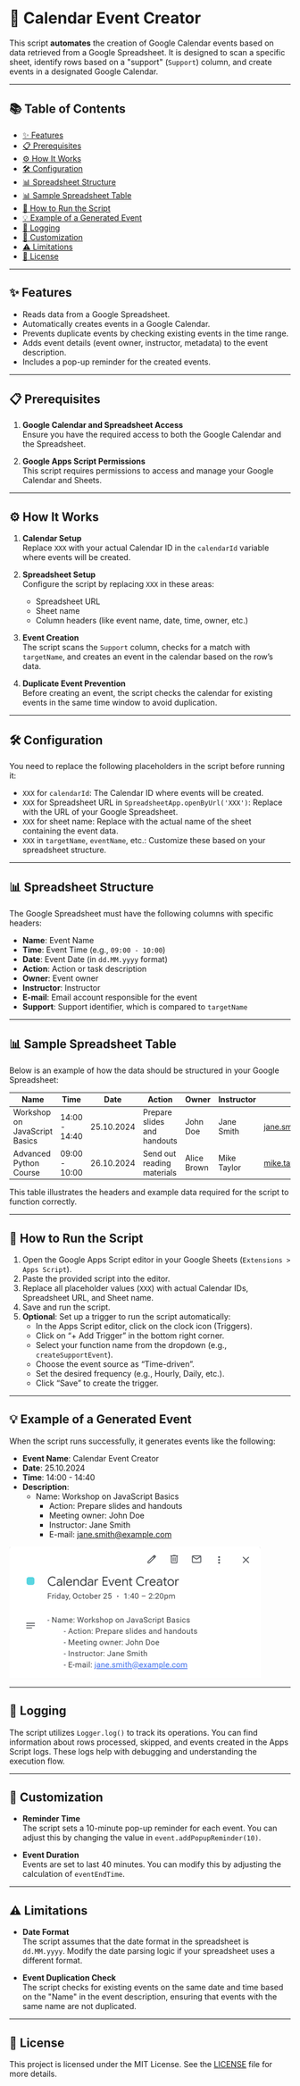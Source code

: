 # 📅 Calendar Event Creator

This script **automates** the creation of Google Calendar events based on data retrieved from a Google Spreadsheet. It is designed to scan a specific sheet, identify rows based on a "support" (`Support`) column, and create events in a designated Google Calendar.

---
## 📚 Table of Contents

- [✨ Features](#-features)
- [📋 Prerequisites](#-prerequisites)
- [⚙️ How It Works](#-how-it-works)
- [🛠️ Configuration](#-configuration)
- [📊 Spreadsheet Structure](#-spreadsheet-structure)
- [📊 Sample Spreadsheet Table](#-sample-spreadsheet-table)
- [🚀 How to Run the Script](#-how-to-run-the-script)
- [💡 Example of a Generated Event](#-example-of-a-generated-event)
- [📝 Logging](#-logging)
- [🔧 Customization](#-customization)
- [⚠️ Limitations](#-limitations)
- [📄 License](#-license)
---

## ✨ Features

- Reads data from a Google Spreadsheet.
- Automatically creates events in a Google Calendar.
- Prevents duplicate events by checking existing events in the time range.
- Adds event details (event owner, instructor, metadata) to the event description.
- Includes a pop-up reminder for the created events.

---

## 📋 Prerequisites

1. **Google Calendar and Spreadsheet Access**  
   Ensure you have the required access to both the Google Calendar and the Spreadsheet.

2. **Google Apps Script Permissions**  
   This script requires permissions to access and manage your Google Calendar and Sheets.

---

## ⚙️ How It Works

1. **Calendar Setup**  
   Replace `XXX` with your actual Calendar ID in the `calendarId` variable where events will be created.

2. **Spreadsheet Setup**  
   Configure the script by replacing `XXX` in these areas:
   - Spreadsheet URL
   - Sheet name
   - Column headers (like event name, date, time, owner, etc.)

3. **Event Creation**  
   The script scans the `Support` column, checks for a match with `targetName`, and creates an event in the calendar based on the row’s data.

4. **Duplicate Event Prevention**  
   Before creating an event, the script checks the calendar for existing events in the same time window to avoid duplication.

---

## 🛠️ Configuration

You need to replace the following placeholders in the script before running it:

- `XXX` for `calendarId`: The Calendar ID where events will be created.
- `XXX` for Spreadsheet URL in `SpreadsheetApp.openByUrl('XXX')`: Replace with the URL of your Google Spreadsheet.
- `XXX` for sheet name: Replace with the actual name of the sheet containing the event data.
- `XXX` in `targetName`, `eventName`, etc.: Customize these based on your spreadsheet structure.

---

## 📊 Spreadsheet Structure

The Google Spreadsheet must have the following columns with specific headers:

- **Name**: Event Name
- **Time**: Event Time (e.g., `09:00 - 10:00`)
- **Date**: Event Date (in `dd.MM.yyyy` format)
- **Action**: Action or task description
- **Owner**: Event owner
- **Instructor**: Instructor
- **E-mail**: Email account responsible for the event
- **Support**: Support identifier, which is compared to `targetName`

---

## 📊 Sample Spreadsheet Table

Below is an example of how the data should be structured in your Google Spreadsheet:

| Name                          | Time            | Date         | Action                   | Owner | Instructor    | E-mail                     | Support       |
|--------------------------------|----------------|-------------|-----------------------------|-----------------|--------------|---------------------------|------------|
| Workshop on JavaScript Basics   | 14:00 - 14:40  | 25.10.2024  | Prepare slides and handouts | John Doe        | Jane Smith   | jane.smith@example.com    | Support A  |
| Advanced Python Course         | 09:00 - 10:00  | 26.10.2024  | Send out reading materials  | Alice Brown      | Mike Taylor  | mike.taylor@example.com   | Support B  |

This table illustrates the headers and example data required for the script to function correctly.

---

## 🚀 How to Run the Script

1. Open the Google Apps Script editor in your Google Sheets (`Extensions > Apps Script`).
2. Paste the provided script into the editor.
3. Replace all placeholder values (`XXX`) with actual Calendar IDs, Spreadsheet URL, and Sheet name.
4. Save and run the script.
5. **Optional**: Set up a trigger to run the script automatically:
   - In the Apps Script editor, click on the clock icon (Triggers).
   - Click on “+ Add Trigger” in the bottom right corner.
   - Select your function name from the dropdown (e.g., `createSupportEvent`).
   - Choose the event source as “Time-driven”.
   - Set the desired frequency (e.g., Hourly, Daily, etc.).
   - Click “Save” to create the trigger.

---

## 💡 Example of a Generated Event

When the script runs successfully, it generates events like the following:

- **Event Name**: Calendar Event Creator
- **Date**: 25.10.2024  
- **Time**: 14:00 - 14:40  
- **Description**:
   - Name: Workshop on JavaScript Basics
      - Action: Prepare slides and handouts
      - Meeting owner: John Doe
      - Instructor: Jane Smith
      - E-mail: jane.smith@example.com

![Example of a Generated Event](img/CalEventGenerator.png)

---

## 📝 Logging

The script utilizes `Logger.log()` to track its operations. You can find information about rows processed, skipped, and events created in the Apps Script logs. These logs help with debugging and understanding the execution flow.

---

## 🔧 Customization

- **Reminder Time**  
   The script sets a 10-minute pop-up reminder for each event. You can adjust this by changing the value in `event.addPopupReminder(10)`.

- **Event Duration**  
   Events are set to last 40 minutes. You can modify this by adjusting the calculation of `eventEndTime`.

---

## ⚠️ Limitations

- **Date Format**  
   The script assumes that the date format in the spreadsheet is `dd.MM.yyyy`. Modify the date parsing logic if your spreadsheet uses a different format.

- **Event Duplication Check**  
   The script checks for existing events on the same date and time based on the "Name" in the event description, ensuring that events with the same name are not duplicated.

---

## 📄 License

This project is licensed under the MIT License. See the [LICENSE](LICENSE) file for more details.
